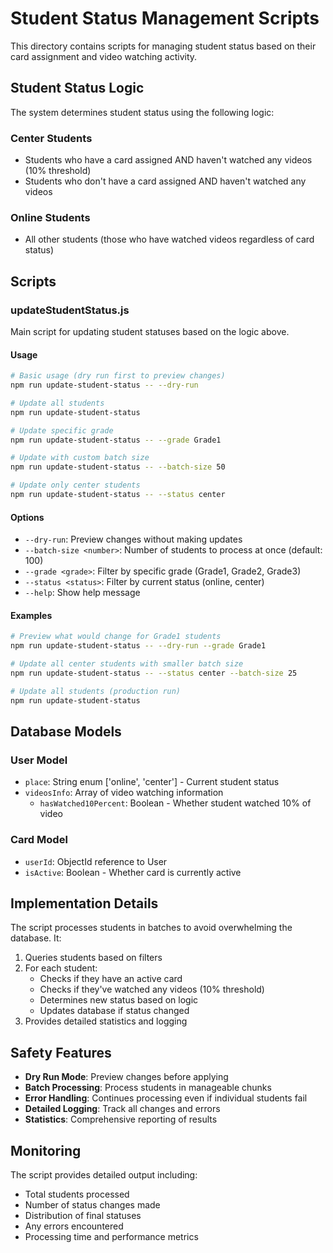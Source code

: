 # Student Status Management Scripts

This directory contains scripts for managing student status based on their card assignment and video watching activity.

## Student Status Logic

The system determines student status using the following logic:

### Center Students
- Students who have a card assigned AND haven't watched any videos (10% threshold)
- Students who don't have a card assigned AND haven't watched any videos

### Online Students  
- All other students (those who have watched videos regardless of card status)

## Scripts

### updateStudentStatus.js

Main script for updating student statuses based on the logic above.

#### Usage

```bash
# Basic usage (dry run first to preview changes)
npm run update-student-status -- --dry-run

# Update all students
npm run update-student-status

# Update specific grade
npm run update-student-status -- --grade Grade1

# Update with custom batch size
npm run update-student-status -- --batch-size 50

# Update only center students
npm run update-student-status -- --status center
```

#### Options

- `--dry-run`: Preview changes without making updates
- `--batch-size <number>`: Number of students to process at once (default: 100)
- `--grade <grade>`: Filter by specific grade (Grade1, Grade2, Grade3)
- `--status <status>`: Filter by current status (online, center)
- `--help`: Show help message

#### Examples

```bash
# Preview what would change for Grade1 students
npm run update-student-status -- --dry-run --grade Grade1

# Update all center students with smaller batch size
npm run update-student-status -- --status center --batch-size 25

# Update all students (production run)
npm run update-student-status
```

## Database Models

### User Model
- `place`: String enum ['online', 'center'] - Current student status
- `videosInfo`: Array of video watching information
  - `hasWatched10Percent`: Boolean - Whether student watched 10% of video

### Card Model  
- `userId`: ObjectId reference to User
- `isActive`: Boolean - Whether card is currently active

## Implementation Details

The script processes students in batches to avoid overwhelming the database. It:

1. Queries students based on filters
2. For each student:
   - Checks if they have an active card
   - Checks if they've watched any videos (10% threshold)
   - Determines new status based on logic
   - Updates database if status changed
3. Provides detailed statistics and logging

## Safety Features

- **Dry Run Mode**: Preview changes before applying
- **Batch Processing**: Process students in manageable chunks
- **Error Handling**: Continues processing even if individual students fail
- **Detailed Logging**: Track all changes and errors
- **Statistics**: Comprehensive reporting of results

## Monitoring

The script provides detailed output including:
- Total students processed
- Number of status changes made
- Distribution of final statuses
- Any errors encountered
- Processing time and performance metrics
